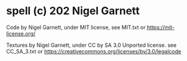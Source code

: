 # spell (c) 202 Nigel Garnett

Code by Nigel Garnett, under MIT license, see MIT.txt
or https://mit-license.org/

Textures by Nigel Garnett, under CC by SA 3.0 Unported license. see CC_SA_3.txt
or https://creativecommons.org/licenses/by/3.0/legalcode


